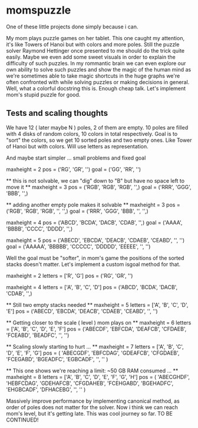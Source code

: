 # momspuzzle

One of these little projects done simply because i can.

My mom plays puzzle games on her tablet. This one caught my
attention, it's like Towers of Hanoi but with colors and
more poles. Still the puzzle solver Raymond Hettinger once
presented to me should do the trick quite easily. Maybe we
even add some sweet visuals in order to explain the difficulty
of such puzzles. In my rommantic brain we can even explore our
own ability to solve such puzzles and show the magic of the
human mind as we're sometimes able to take magic shortcuts in
the huge graphs we're often confronted with while solving
puzzles or making decisions in general. Well, what a colorful
docstring this is. Enough cheap talk. Let's implement mom's
stupid puzzle for good.

## Tests and scaling thoughts

We have 12 ( later maybe N ) poles, 2 of them are empty.
10 poles are filled with 4 disks of random colors, 10 colors
in total respectively. Goal is to "sort" the colors, so
we get 10 sorted poles and two empty ones. Like Tower of
Hanoi but with colors. Will use letters as representation.

And maybe start simpler ... small problems and fixed goal

maxheight = 2
pos = ('RG', 'GR', '')
goal = ('GG', 'RR', '')

**
this is not solvable,
we can "dig" down to "B" but have no space left to move it
**
maxheight = 3
pos = ('RGB', 'RGB', 'RGB', '',)
goal = ('RRR', 'GGG', 'BBB', '',)

**
adding another empty pole makes it solvable
**
maxheight = 3
pos = ('RGB', 'RGB', 'RGB', '', '',)
goal = ('RRR', 'GGG', 'BBB', '', '',)

maxheight = 4
pos = ('ABCD', 'BCDA', 'DACB', 'CDAB', '',)
goal = ('AAAA', 'BBBB', 'CCCC', 'DDDD', '',)

maxheight = 5
pos = ('ABECD', 'EBCDA', 'DEACB', 'CDAEB', 'CEABD', '', '')
goal = ('AAAAA', 'BBBBB', 'CCCCC', 'DDDDD', 'EEEEE', '', '')

Well the goal must be "softer", in mom's
game the positions of the sorted stacks doesn't matter.
Let's implement a custom isgoal method for that.

maxheight = 2
letters = ['R', 'G']
pos = ('RG', 'GR', '')

maxheight = 4
letters = ['A', 'B', 'C', 'D']
pos = ('ABCD', 'BCDA', 'DACB', 'CDAB', '',)

**
Still two empty stacks needed
**
maxheight = 5
letters = ['A', 'B', 'C', 'D', 'E']
pos = ('ABECD', 'EBCDA', 'DEACB', 'CDAEB', 'CEABD', '', '')

**
Getting closer to the scale ( level ) mom plays on
**
maxheight = 6
letters = ['A', 'B', 'C', 'D', 'E', 'F']
pos = ('ABECDF', 'EBFCDA', 'DEAFCB', 'CFDAEB', 'FCEABD', 'BEADFC', '', '')

**
Scaling slowly starting to hurt ...
**
maxheight = 7
letters = ['A', 'B', 'C', 'D', 'E', 'F', 'G']
pos = (
    'ABECGDF',
    'EBFCDAG',
    'GDEAFCB',
    'CFGDAEB',
    'FCEGABD',
    'BGEADFC',
    'EGBCADF',
    '',
    ''
)

**
This one shows we're reaching a limit: ~50 GB RAM consumed ...
**
maxheight = 8
letters = ['A', 'B', 'C', 'D', 'E', 'F', 'G', 'H']
pos = (
    'ABECGHDF',
    'HEBFCDAG',
    'GDEHAFCB',
    'CFGDAHEB',
    'FCEHGABD',
    'BGEHADFC',
    'EHGBCADF',
    'DFHACEBG',
    '',
    ''
)

Massively improve performance by implementing canonical method,
as order of poles does not matter for the solver. Now i think
we can reach mom's level, but it's getting late. This was cool
journey so far. TO BE CONTINUED!
